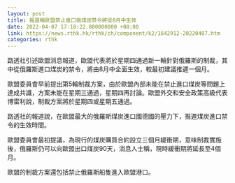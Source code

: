 ```yaml
---
layout: post
title: 報道稱歐盟禁止進口俄煤炭禁令將從8月中生效
date: 2022-04-07 17:18:22.000000000 +08:00
link: https://news.rthk.hk/rthk/ch/component/k2/1642912-20220407.htm
categories: rthk
---
```


路透社引述歐盟消息報道，歐盟代表將於星期四通過新一輪針對俄羅斯的制裁，其中從俄羅斯進口煤炭的禁令，將由8月中全面生效，較最初建議推遲一個月。

歐盟委員會早前提出第5輪制裁方案，由於歐盟內部未能在禁止進口煤炭等問題上達成共識，方案未能在星期三通過，星期四再討論。歐盟外交和安全政策高級代表博雷利說，制裁方案將於星期四或星期五通過。

路透社的報道說，在歐盟最大的俄羅斯煤炭進口國德國的壓力下，推遲煤炭進口禁令的生效時間。

歐盟委員會最初提議，為現行的煤炭購買合約設立三個月緩衝期，意味制裁實施後，俄羅斯仍可以向歐盟出口煤炭90天，消息人士稱，現時緩衝期將延長至4個月。

歐盟的制裁方案還包括禁止俄羅斯船隻進入歐盟港口。

